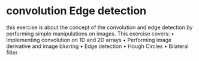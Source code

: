 # convolution Edge detection
this exercise is about the concept of the convolution and edge
detection by performing simple manipulations on images.
This exercise covers:
• Implementing convolution on 1D and 2D arrays
• Performing image derivative and image blurring
• Edge detection
• Hough Circles
• Bilateral filter
